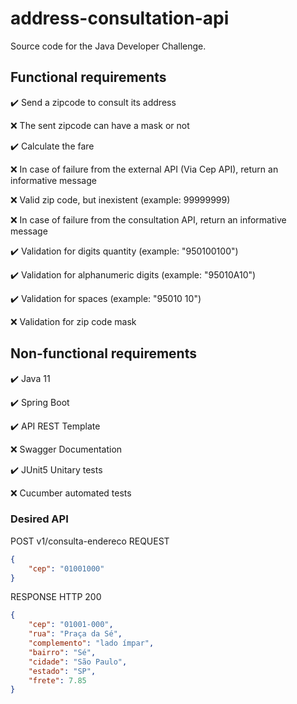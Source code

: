 # address-consultation-api

Source code for the Java Developer Challenge.

## Functional requirements

:heavy_check_mark: Send a zipcode to consult its address

:x: The sent zipcode can have a mask or not

:heavy_check_mark: Calculate the fare

:x: In case of failure from the external API (Via Cep API), return an informative message

:x: Valid zip code, but inexistent (example: 99999999)
    
:x: In case of failure from the consultation API, return an informative message

:heavy_check_mark: Validation for digits quantity (example: "950100100")

:heavy_check_mark: Validation for alphanumeric digits (example: "95010A10")

:heavy_check_mark: Validation for spaces (example: "95010 10")

:x: Validation for zip code mask


## Non-functional requirements

:heavy_check_mark: Java 11

:heavy_check_mark: Spring Boot

:heavy_check_mark: API REST Template

:x: Swagger Documentation

:heavy_check_mark: JUnit5 Unitary tests

:x: Cucumber automated tests


### Desired API

POST v1/consulta-endereco
REQUEST

```json
{
    "cep": "01001000"
}
```

RESPONSE HTTP 200

```json
{
    "cep": "01001-000",
    "rua": "Praça da Sé",
    "complemento": "lado ímpar",
    "bairro": "Sé",
    "cidade": "São Paulo",
    "estado": "SP",
    "frete": 7.85
}
```
